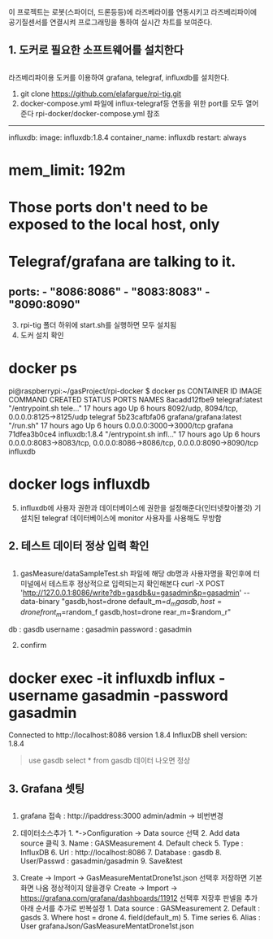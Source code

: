 이 프로젝트는 로봇(스파이더, 드론등등)에 라즈베라이를 연동시키고
라즈베리파이에 공기질센서를 연결시켜 프로그래밍을 통하여 실시간 차트를 보여준다.

##
## 1. 도커로 필요한 소프트웨어를 설치한다
##

라즈베리파이용 도커를 이용하여 grafana, telegraf, influxdb를 설치한다.
1) git clone https://github.com/elafargue/rpi-tig.git
2) docker-compose.yml 파일에 influx-telegraf등 연동을 위한 port를 모두 열어준다
rpi-docker/docker-compose.yml 참조
----------------------------------------------------------------------------
influxdb:
  image: influxdb:1.8.4
  container_name: influxdb
  restart: always
#  mem_limit: 192m
# Those ports don't need to be exposed to the local host, only
# Telegraf/grafana are talking to it.
  ports:
    - "8086:8086"
    - "8083:8083"
    - "8090:8090"
----------------------------------------------------------------------------

3) rpi-tig 폴더 하위에 start.sh를 실행하면 모두 설치됨
4) 도커 설치 확인
# docker ps
pi@raspberrypi:~/gasProject/rpi-docker $ docker ps
CONTAINER ID        IMAGE                    COMMAND                  CREATED             STATUS              PORTS                                                                    NAMES
8acadd12fbe9        telegraf:latest          "/entrypoint.sh tele…"   17 hours ago        Up 6 hours          8092/udp, 8094/tcp, 0.0.0.0:8125->8125/udp                               telegraf
5b23cafbfa06        grafana/grafana:latest   "/run.sh"                17 hours ago        Up 6 hours          0.0.0.0:3000->3000/tcp                                                   grafana
71dfea3b0ce4        influxdb:1.8.4           "/entrypoint.sh infl…"   17 hours ago        Up 6 hours          0.0.0.0:8083->8083/tcp, 0.0.0.0:8086->8086/tcp, 0.0.0.0:8090->8090/tcp   influxdb

# docker logs influxdb
5) influxdb에 사용자 권한과 데이터베이스에 권한을 설정해준다(인터넷찾아볼것)
   기 설치된 telegraf 데이터베이스에 monitor 사용자를 사용해도 무방함


##
## 2. 테스트 데이터 정상 입력 확인
##

1) gasMeasure/dataSampleTest.sh 파일에 해당 db명과 사용자명을 확인후에 터미널에서 테스트후 정상적으로 입력되는지 확인해본다
curl -X POST 'http://127.0.0.1:8086/write?db=gasdb&u=gasadmin&p=gasadmin' --data-binary "gasdb,host=drone default_m=$d_m
gasdb,host=drone front_m=$random_f
gasdb,host=drone rear_m=$random_r"

db : gasdb
username : gasadmin
password : gasadmin

2) confirm
# docker exec -it influxdb influx -username gasadmin -password gasadmin
Connected to http://localhost:8086 version 1.8.4
InfluxDB shell version: 1.8.4
>use gasdb
>select * from gasdb
데이터 나오면 정상


##
## 3. Grafana 셋팅
##

1) grafana 접속 : http://ipaddress:3000
admin/admin -> 비번변경
2) 데이터소스추가
        1. *->Configuration -> Data source 선택
        2. Add data source 클릭
        3. Name : GASMeasurement
        4. Default check
        5. Type : InfluxDB
        6. Url : http://localhost:8086
        7. Database : gasdb
        8. User/Passwd : gasadmin/gasadmin
        9. Save&test

3) Create -> Import -> GasMeasureMentatDrone1st.json 선택후 저장하면 기본 화면 나옴
정상적이지 않을경우
Create -> Import -> https://grafana.com/grafana/dashboards/11912 선택후 저장후
판넬을 추가 아래 순서를 추가로 반복설정
        1. Data source : GASMeasurement
        2. Default : gasds
        3. Where host = drone
        4. field(default_m)
        5. Time series
        6. Alias : User
grafanaJson/GasMeasureMentatDrone1st.json


